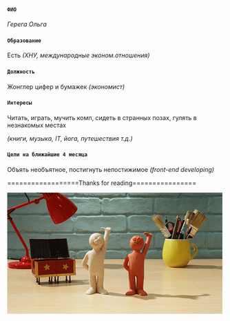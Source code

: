 #### **````ФИО````**
*Герега Ольга*

#### **````Образование````**
Есть
*(ХНУ, международные эконом.отношения)*

#### **````Должность````**
Жонглер цифер и бумажек
*(экономист)*

#### **````Интересы````**
Читать, играть, мучить комп, сидеть в странных позах, гулять в незнакомых местах

  *(книги, музыка, IT, йога, путешествия  т.д.)*

#### **````Цели на ближайшие 4 месяца````**
Объять необъятное, постигнуть непостижимое
*(front-end developing)*


==================Thanks for reading================

![моя картинка](https://github.com/Lemniskata16/Lesson_1/blob/master/DuW.gif)
